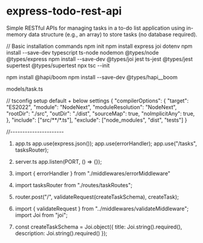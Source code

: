 # express-todo-rest-api
Simple RESTful APIs for managing tasks in a to-do list application using in-memory data structure (e.g., an array) to store tasks (no database required).

// Basic installation commands
npm init
npm install express joi dotenv
npm install --save-dev typescript ts-node nodemon @types/node @types/express
npm install --save-dev @types/joi jest ts-jest @types/jest supertest @types/supertest
npx tsc --init

npm install @hapi/boom
npm install --save-dev @types/hapi__boom

models/task.ts

// tsconfig setup
default + below settings
{
    "compilerOptions": {
        "target": "ES2022",
        "module": "NodeNext",
        "moduleResolution": "NodeNext",
        "rootDir": "./src",
        "outDir": "./dist",
        "sourceMap": true,
        "noImplicitAny": true,
    },
    "include": ["src/**/*.ts"],
    "exclude": ["node_modules", "dist", "tests"]
}

//----------------------

<!-- app.ts -->
1. app.ts
app.use(express.json());
app.use(errorHandler);
app.use("/tasks", tasksRouter);

<!-- server.ts -->
2. server.ts
app.listen(PORT, () => {});

<!-- src/middlewares/errorMiddleware -->
3. import { errorHandler } from "./middlewares/errorMiddleware"

<!-- src/routes/taskRoutes.ts -->
4. import tasksRouter from "./routes/taskRoutes";

5. router.post("/", validateRequest(createTaskSchema), createTask);

<!-- src/middleware/validateMiddleware -->
6. import { validateRequest } from "../middlewares/validateMiddleware";
import Joi from "joi";

7. const createTaskSchema = Joi.object({
  title: Joi.string().required(),
  description: Joi.string().required()
});